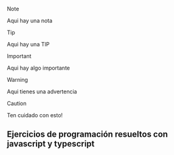 > [!NOTE]
> Aqui hay una nota

> [!TIP]
> Aqui hay una TIP

> [!IMPORTANT]
> Aqui hay algo importante

> [!WARNING]
> Aqui tienes una advertencia

> [!CAUTION]
> Ten cuidado con esto!


<h2>Ejercicios de programación resueltos con javascript y typescript</h2>
